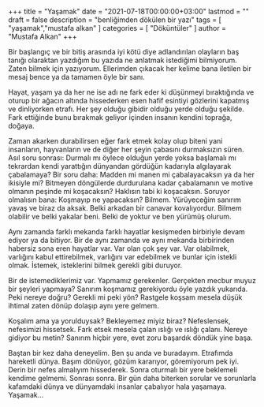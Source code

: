 +++
title            = "Yaşamak"
date             = "2021-07-18T00:00:00+03:00"
lastmod          = ""
draft            = false
description      = "benliğimden dökülen bir yazı"
tags             = [ "yaşamak","mustafa alkan" ]
categories       = [ "Döküntüler" ]
author           = "Mustafa Alkan"
+++

Bir başlangıç ve bir bitiş arasında iyi kötü diye adlandırılan olayların baş tanığı olaraktan yazdığım bu yazıda ne anlatmak istediğimi bilmiyorum. Zaten bilmek için yazıyorum. Ellerimden çıkacak her kelime bana iletilen bir mesaj bence ya da tamamen öyle bir sanı.  
  
Hayat, yaşam ya da her ne ise adı ne fark eder ki düşünmeyi bıraktığında ve oturup bir ağacın altında hissederken esen hafif esintiyi gözlerini kapatmış ve dinliyorken etrafı. Her şey olduğu gibidir olduğu yerde olduğu şekilde. Fark ettiğinde bunu bırakmak geliyor içinden insanın kendini toprağa, doğaya.  
  
Zaman akarken durabilirsen eğer fark etmek kolay olup biteni yani insanların, hayvanların ve de diğer her şeyin çabasını durmaksızın süren. Asıl soru sonrası: Durmalı mı öylece olduğun yerde yoksa başlamalı mı tekrardan kendi yarattığın dünyandan gördüğün kadarıyla algılayarak çabalamaya? Bir soru daha: Madden mi manen mi çabalayacaksın ya da her ikisiyle mi? Bitmeyen döngülerde durdurulana kadar çabalamanın ve motive olmanın peşinde mi koşacaksın? Haklısın tabi ki koşacaksın. Soruyor olmalısın bana: Koşmayıp ne yapacaksın? Bilmem. Yürüyeceğim sanırım yavaş ve biraz da aksak. Belki arkadan bir canavar kovalıyordur. Bilmem olabilir ve belki yakalar beni. Belki de yoktur ve ben yürümüş olurum.  
  
Aynı zamanda farklı mekanda farklı hayatlar kesişmeden birbiriyle devam ediyor ya da bitiyor. Bir de aynı zamanda ve aynı mekanda birbirinden habersiz sona eren hayatlar var. Var olan çok şey var. Var olabilmek, varlığını kabul ettirebilmek, varlığını var edebilmek ve bunlar için istekli olmak. İstemek, isteklerini bilmek gerekli gibi duruyor.  
  
Bir de istemediklerimiz var. Yapmamız gerekenler. Gerçekten mecbur muyuz bir şeyleri yapmaya? Sanırım koşmamız gerekiyordu öyle yazdık yukarıda. Peki nereye doğru? Gerekli mi peki yön? Rastgele koşsam mesela düşük ihtimal zaten dönüp dolaşıp aynı yere gelmem.  
  
Koşalım ama ya yorulduysak? Bekleyemez miyiz biraz? Nefeslensek, nefesimizi hissetsek. Fark etsek mesela çalan ıslığı ve ıslığı çalanı. Nereye gidiyor bu metin? Sanırım hiçbir yere, evet zoru başardık döndük yine başa.  
  
Baştan bir kez daha deneyelim. Ben şu anda ve buradayım. Etrafımda hareketli dünya. Başım dönüyor, gözüm kararıyor, göremiyorum pek iyi. Derin bir nefes almalıyım hissederek. Sonra oturmalı bir yere beklemeli kendime gelmemi. Sonrası sonra. Bir gün daha biterken sorular ve sorunlarla kafamdaki dünya ve dünyamdaki insanlar çabalıyor hala yaşamaya. Yaşamak...